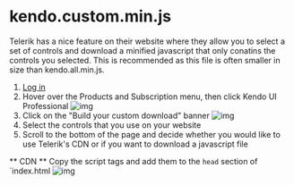 # kendo.custom.min.js
Telerik has a nice feature on their website where they allow you to select a set of controls and download a minified javascript that only conatins the controls you selected. This is recommended as this file is often smaller in size than kendo.all.min.js.

1. [Log in](https://www.telerik.com/account)
2. Hover over the Products and Subscription menu, then click Kendo UI Professional
![img](http://i.imgur.com/jIggSWt.png)
3. Click on the "Build your custom download" banner
![img](http://i.imgur.com/INIvWuC.png)
4. Select the controls that you use on your website
5. Scroll to the bottom of the page and decide whether you would like to use Telerik's CDN or if you want to download a javascript file

** CDN **
Copy the script tags and add them to the `head` section of `index.html
![img](http://i.imgur.com/EwnTgY7.png)



